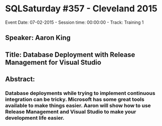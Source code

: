 # SQLSaturday #357 - Cleveland 2015
Event Date: 07-02-2015 - Session time: 00:00:00 - Track: Training 1
## Speaker: Aaron King
## Title: Database Deployment with Release Management for Visual Studio
## Abstract:
### Database deployments while trying to implement continuous integration can be tricky. Microsoft has some great tools available to make things easier. Aaron will show how to use Release Management and Visual Studio to make your development life easier.
